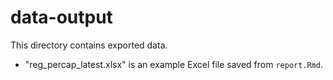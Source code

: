 # data-output

This directory contains exported data.

* "reg_percap_latest.xlsx" is an example Excel file saved from `report.Rmd`.
